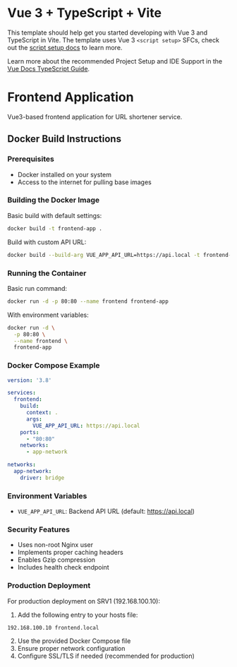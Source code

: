 # Vue 3 + TypeScript + Vite

This template should help get you started developing with Vue 3 and TypeScript in Vite. The template uses Vue 3 `<script setup>` SFCs, check out the [script setup docs](https://v3.vuejs.org/api/sfc-script-setup.html#sfc-script-setup) to learn more.

Learn more about the recommended Project Setup and IDE Support in the [Vue Docs TypeScript Guide](https://vuejs.org/guide/typescript/overview.html#project-setup).

# Frontend Application

Vue3-based frontend application for URL shortener service.

## Docker Build Instructions

### Prerequisites
- Docker installed on your system
- Access to the internet for pulling base images

### Building the Docker Image

Basic build with default settings:
```bash
docker build -t frontend-app .
```

Build with custom API URL:
```bash
docker build --build-arg VUE_APP_API_URL=https://api.local -t frontend-app .
```

### Running the Container

Basic run command:
```bash
docker run -d -p 80:80 --name frontend frontend-app
```

With environment variables:
```bash
docker run -d \
  -p 80:80 \
  --name frontend \
  frontend-app
```

### Docker Compose Example

```yaml
version: '3.8'

services:
  frontend:
    build:
      context: .
      args:
        VUE_APP_API_URL: https://api.local
    ports:
      - "80:80"
    networks:
      - app-network

networks:
  app-network:
    driver: bridge
```

### Environment Variables

- `VUE_APP_API_URL`: Backend API URL (default: https://api.local)

### Security Features

- Uses non-root Nginx user
- Implements proper caching headers
- Enables Gzip compression
- Includes health check endpoint

### Production Deployment

For production deployment on SRV1 (192.168.100.10):

1. Add the following entry to your hosts file:
```
192.168.100.10 frontend.local
```

2. Use the provided Docker Compose file
3. Ensure proper network configuration
4. Configure SSL/TLS if needed (recommended for production)
